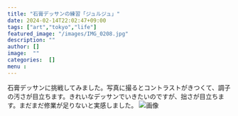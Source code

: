 ```yaml
---
title: "石膏デッサンの練習「ジュルジュ」"
date: 2024-02-14T22:02:47+09:00
tags: ["art","tokyo","life"]
featured_image: "/images/IMG_0208.jpg"
description: ""
author: []
image:  ""
categories:  []
menu :
---
```

石膏デッサンに挑戦してみました。写真に撮るとコントラストがきつくて、調子の汚さが目立ちます。きれいなデッサンでいきたいのですが、拙さが目立ちます。まだまだ修業が足りないと実感しました。
![画像](/images/IMG_0208.jpg)
